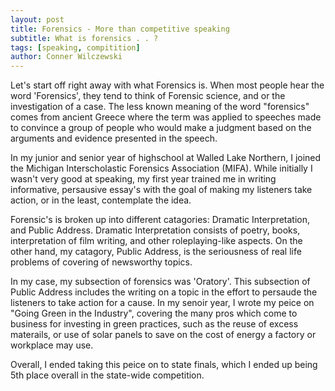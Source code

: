 ```yaml
---
layout: post
title: Forensics - More than competitive speaking
subtitle: What is forensics . . ?
tags: [speaking, compitition]
author: Conner Wilczewski
---
```

Let's start off right away with what Forensics is. When most people hear the word 'Forensics', they tend to think of Forensic science, and or the investigation of a case.  The less known meaning of the word "forensics" comes from ancient Greece where the term was applied to speeches made to convince a group of people who would make a judgment based on the arguments and evidence presented in the speech. 

In my junior and senior year of highschool at Walled Lake Northern, I joined the Michigan Interscholastic Forensics Association (MIFA).  While initially I wasn't very good at speaking, my first year trained me in writing informative, persausive essay's with the goal of making my listeners take action, or in the least, contemplate the idea. 

Forensic's is broken up into different catagories: Dramatic Interpretation, and Public Address.
Dramatic Interpretation consists of poetry, books, interpretation of film writing, and other roleplaying-like aspects.
On the other hand, my catagory, Public Address, is the seriousness of real life problems of covering of newsworthy topics. 

In my case, my subsection of forensics was 'Oratory'. This subsection of Public Address includes the writing on a topic in the effort to persaude the listeners to take action for a cause. In my senoir year, I wrote my peice on "Going Green in the Industry", covering the many pros which come to business for investing in green practices, such as the reuse of excess materails, or use of solar panels to save on the cost of energy a factory or workplace may use.

Overall, I ended taking this peice on to state finals, which I ended up being 5th place overall in the state-wide competition.